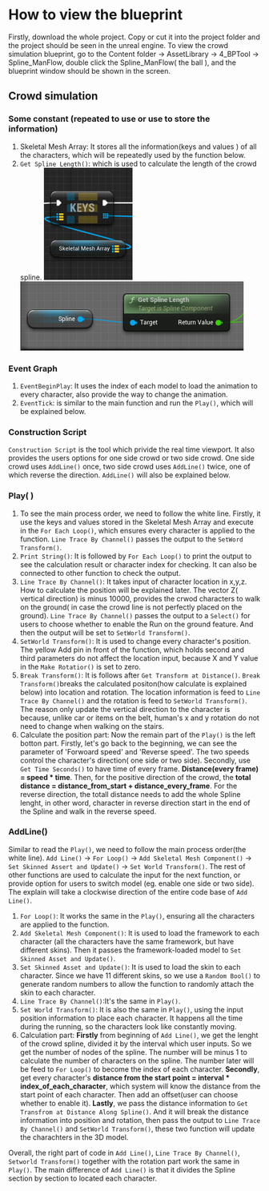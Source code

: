 # How to view the blueprint
Firstly, download the whole project. Copy or cut it into the project folder and the project should be seen in the unreal engine. To view the crowd simulation blueprint, go to the Content folder -> AssetLibrary -> 4_BPTool -> Spline_ManFlow, double click the Spline_ManFlow( the ball ), and the blueprint window should be shown in the screen.
## Crowd simulation
### Some constant (repeated to use or use to store the information) 
1. Skeletal Mesh Array: It stores all the information(keys and values ) of all the characters, which will be repeatedly used by the function below. 
2. `Get Spline Length()`: which is used to calculate the length of the crowd spline.
![image](https://github.com/1COASTLINE1/Blueprints_code/blob/main/Screen%20shot/1.png)
![image](https://github.com/1COASTLINE1/Blueprints_code/blob/main/Screen%20shot/2.png) 
### Event Graph
1. `EventBeginPlay`: It uses the index of each model to load the animation to every character, also provide the way to change the animation.
2. `EventTick`: is similar to the main function and run the `Play()`, which will be explained below. 
### Construction Script
`Construction Script` is the tool which privide the real time viewport. It also provides the users options for one side crowd or two side crowd. One side crowd uses `AddLine()` once, two side crowd uses `AddLine()` twice, one of which reverse the direction. `AddLine()` will also be explained below.
### Play( )
1. To see the main process order, we need to follow the white line. Firstly, it use the keys and values stored in the Skeletal Mesh Array and execute in the `For Each Loop()`, which ensures every character is applied to the function. `Line Trace By Channel()` passes the output to the `SetWord Transform()`.
2. `Print String()`: It is followed by `For Each Loop()` to print the output to see the calculation result or character index for checking. It can also be connected to other function to check the output.
3. `Line Trace By Channel()`: It takes input of character location in x,y,z. How to calculate the position will be explained later. The vector Z( vertical direction) is minus 10000, provides the crwod characters to walk on the ground( in case the crowd line is not perfectly placed on the ground). `Line Trace By Channel()` passes the output to a `Select()` for users to choose whether to enable the Run on the ground feature. And then the output will be set to `SetWorld Transform()`.
4. `SetWorld Transform()`: It is used to change every character's position. The yellow Add pin in front of the function, which holds second and third parameters do not affect the location input, because X and Y value in the `Make Rotatior()` is set to zero.
5. `Break Transform()`: It is follows after `Get Transform at Distance()`. `Break Transform()`breaks the calculated positon(how calculate is explained below) into location and rotation. The location information is feed to `Line Trace By Channel()` and the rotation is feed to `SetWorld Transform()`. The reason only update the vertical direction to the character is because, unlike car or items on the belt, human's x and y rotation do not need to change when walking on the stairs.
6. Calculate the position part: Now the remain part of the `Play()` is the left botton part. Firstly, let's go back to the beginning, we can see the parameter of 'Forwoard speed' and 'Reverse speed'. The two speeds control the character's direction( one side or two side). Secondly, use `Get Time Seconds()` to have time of every frame. **Distance(every frame) =  speed * time**. Then, for the positive direction of the crowd, the **total distance = distance_from_start + distance_every_frame**. For the reverse direction, the totall distance needs to add the whole Spline lenght, in other word, character in reverse direction start in the end of the Spline and walk in the reverse speed.
### AddLine()
Similar to read the `Play()`, we need to follow the main process order(the white line). `Add Line()` -> `For Loop()` -> `Add Skeletal Mesh Component()` -> `Set Skinned Assert and Update()` -> `Set World Transform()`. The rest of other functions are used to calculate the input for the next function, or provide option for users to switch model (eg. enable one side or two side). The explain will take a clockwise direction of the entire code base of `Add Line()`.
1. `For Loop()`: It works the same in the `Play()`, ensuring all the characters are applied to the function.
2. `Add Skeletal Mesh Component()`: It is used to load the framework to each character (all the characters have the same framework, but have different skins). Then it passes the framework-loaded model to `Set Skinned Asset and Update()`.
3.   `Set Skinned Asset and Update()`: It is used to load the skin to each character. Since we have 11 different skins, so we use a `Random Bool()` to generate random numbers to allow the function to randomly attach the skin to each character.
4. `Line Trace By Channel()`:It's the same in `Play()`.
5. `Set World Transform()`: It is also the same in `Play()`, using the input position information to place each character. It happens all the time during the running, so the characters look like constantly moving.
6. Calculation part: **Firstly** from beginning of `Add Line()`, we get the lenght of the crowd spline, divided it by the interval which user inputs. So we get the number of nodes of the spline. The number will be minus 1 to calculate the number of characters on the spline. The number later will be feed to `For Loop()` to become the index of each character. **Secondly**, get every character's **distance from the start point = interval * index_of_each_character**, which system will know the distance from the start point of each character. Then add an offset(user can choose whether to enable it). **Lastly**, we pass the distance information to `Get Transfrom at Distance Along Spline()`. And it will break the distance information into position and rotation, then pass the output to `Line Trace By Channel()` and `SetWorld Transform()`, these two function will update the charachters in the 3D model.

Overall, the right part of code in `Add Line()`,  `Line Trace By Channel()`, `Setworld Transform()` together with the rotation part work the same in `Play()`.
The main difference of `Add Line()` is that it divides the Spline section by section to located each character.


